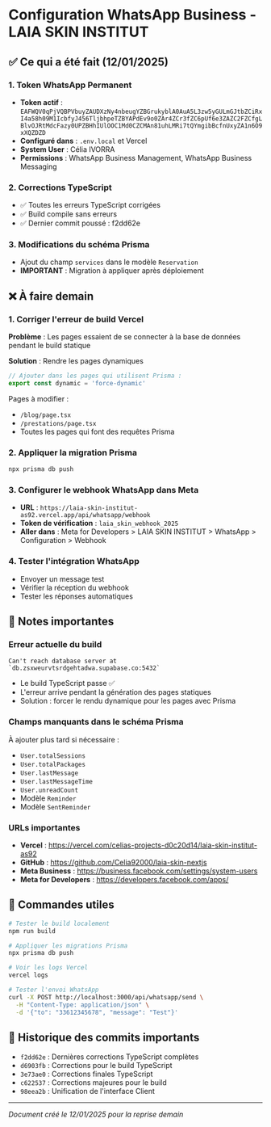 # Configuration WhatsApp Business - LAIA SKIN INSTITUT

## ✅ Ce qui a été fait (12/01/2025)

### 1. Token WhatsApp Permanent
- **Token actif** : `EAFWQV0qPjVQBPVbuyZAUDXzNy4nbeugYZBGrukyblA0AuA5L3zw5yGULmGJtbZCiRxI4a58h09M1IcbfyJ456TljbhpeTZBYAPdEv9o0ZAr4ZCr3fZC6pUf6e3ZAZC2FZCfgLBlvOJRtMdcFazy0UPZBHhIUlOOC1Md0CZCMAn81uhLMRi7tQYmgibBcfnUxyZA1n6O9xXQZDZD`
- **Configuré dans** : `.env.local` et Vercel
- **System User** : Célia IVORRA
- **Permissions** : WhatsApp Business Management, WhatsApp Business Messaging

### 2. Corrections TypeScript
- ✅ Toutes les erreurs TypeScript corrigées
- ✅ Build compile sans erreurs
- ✅ Dernier commit poussé : f2dd62e

### 3. Modifications du schéma Prisma
- Ajout du champ `services` dans le modèle `Reservation`
- **IMPORTANT** : Migration à appliquer après déploiement

## ❌ À faire demain

### 1. Corriger l'erreur de build Vercel
**Problème** : Les pages essaient de se connecter à la base de données pendant le build statique

**Solution** : Rendre les pages dynamiques
```typescript
// Ajouter dans les pages qui utilisent Prisma :
export const dynamic = 'force-dynamic'
```

Pages à modifier :
- `/blog/page.tsx`
- `/prestations/page.tsx`
- Toutes les pages qui font des requêtes Prisma

### 2. Appliquer la migration Prisma
```bash
npx prisma db push
```

### 3. Configurer le webhook WhatsApp dans Meta
- **URL** : `https://laia-skin-institut-as92.vercel.app/api/whatsapp/webhook`
- **Token de vérification** : `laia_skin_webhook_2025`
- **Aller dans** : Meta for Developers > LAIA SKIN INSTITUT > WhatsApp > Configuration > Webhook

### 4. Tester l'intégration WhatsApp
- Envoyer un message test
- Vérifier la réception du webhook
- Tester les réponses automatiques

## 📝 Notes importantes

### Erreur actuelle du build
```
Can't reach database server at `db.zsxweurvtsrdgehtadwa.supabase.co:5432`
```
- Le build TypeScript passe ✅
- L'erreur arrive pendant la génération des pages statiques
- Solution : forcer le rendu dynamique pour les pages avec Prisma

### Champs manquants dans le schéma Prisma
À ajouter plus tard si nécessaire :
- `User.totalSessions`
- `User.totalPackages`
- `User.lastMessage`
- `User.lastMessageTime`
- `User.unreadCount`
- Modèle `Reminder`
- Modèle `SentReminder`

### URLs importantes
- **Vercel** : https://vercel.com/celias-projects-d0c20d14/laia-skin-institut-as92
- **GitHub** : https://github.com/Celia92000/laia-skin-nextjs
- **Meta Business** : https://business.facebook.com/settings/system-users
- **Meta for Developers** : https://developers.facebook.com/apps/

## 🚀 Commandes utiles

```bash
# Tester le build localement
npm run build

# Appliquer les migrations Prisma
npx prisma db push

# Voir les logs Vercel
vercel logs

# Tester l'envoi WhatsApp
curl -X POST http://localhost:3000/api/whatsapp/send \
  -H "Content-Type: application/json" \
  -d '{"to": "33612345678", "message": "Test"}'
```

## 📅 Historique des commits importants
- `f2dd62e` : Dernières corrections TypeScript complètes
- `d6903fb` : Corrections pour le build TypeScript
- `3e73ae0` : Corrections finales TypeScript
- `c622537` : Corrections majeures pour le build
- `98eea2b` : Unification de l'interface Client

---
*Document créé le 12/01/2025 pour la reprise demain*
